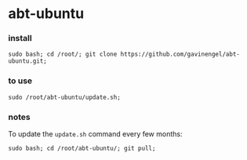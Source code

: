 # abt-ubuntu

### install

`sudo bash; cd /root/; git clone https://github.com/gavinengel/abt-ubuntu.git;`

### to use

`sudo /root/abt-ubuntu/update.sh;`


### notes

To update the `update.sh` command every few months:

`sudo bash; cd /root/abt-ubuntu/; git pull;`

